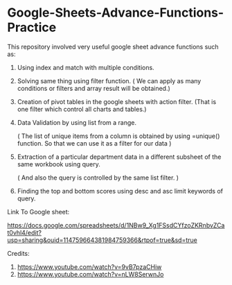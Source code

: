 # Google-Sheets-Advance-Functions-Practice
This repository involved very useful google sheet advance functions such as:

1. Using index and match with multiple conditions. 

2. Solving same thing using filter function.   ( We can apply as many conditions or filters and array result will be obtained.)

3. Creation of pivot tables in the google sheets with action filter. (That is one filter which control all charts and tables.)

4. Data Validation by using list from a range.         

   ( The list of unique items from a column is obtained by using =unique() function. So that we can use it as a filter for our data )

5. Extraction of a particular department data in a different subsheet of the same workbook using query.

   ( And also the query is controlled by the same list filter. )
   
   
6. Finding the top and bottom scores using desc and asc limit keywords of query.


Link To Google sheet:

https://docs.google.com/spreadsheets/d/1NBw9_Xg1FSsdCYfzoZKRnbvZCat0vhl4/edit?usp=sharing&ouid=114759664381984759366&rtpof=true&sd=true 


Credits:

1. https://www.youtube.com/watch?v=9vB7pzaCHiw 
2. https://www.youtube.com/watch?v=nLW8SerwnJo 

